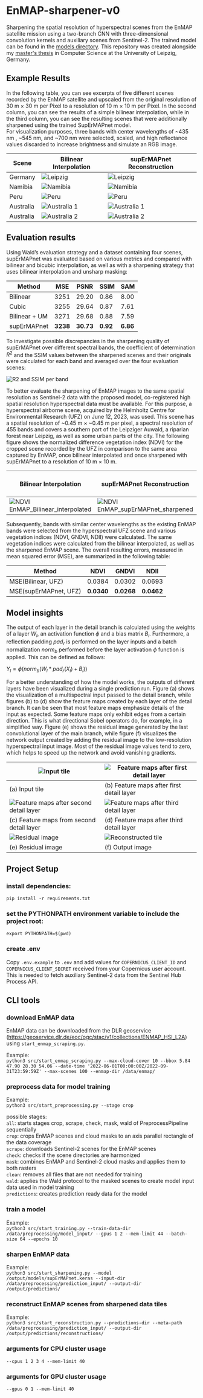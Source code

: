 # EnMAP-sharpener-v0

Sharpening the spatial resolution of hyperspectral scenes from the EnMAP satellite mission using a two-branch CNN with
three-dimensional convolution kernels and auxiliary scenes from Sentinel-2.
The trained model can be found in the [models directory](output/models/supErMAPnet.keras).
This repository was created alongside my [master's thesis](Master_Thesis.pdf) in Computer Science at the University of
Leipzig, Germany.

## Example Results

In the following table, you can see excerpts of five different scenes recorded by the EnMAP satellite and upscaled from
the original resolution of 30 m × 30 m per Pixel to a resolution of 10 m × 10 m per Pixel. In the second column, you can
see
the results of a simple bilinear interpolation, while in the third column, you can see the resulting scenes that were
additionally sharpened using the trained SupErMAPnet model. \
For visualization purposes, three bands with center wavelengths of ~435 nm , ~545 nm, and ~700 nm were selected, scaled,
and high reflectance values discarded to increase brightness and simulate an RGB image.

| Scene     | Bilinear Interpolation                                                                    | supErMAPnet Reconstruction                                                               |
|-----------|-------------------------------------------------------------------------------------------|------------------------------------------------------------------------------------------|
| Germany   | ![Leipzig](output/figures/evaluation/reconstructions/leipzig_window_upscaled.png)         | ![Leipzig](output/figures/evaluation/reconstructions/leipzig_window_reconst.png)         |
| Namibia   | ![Namibia](output/figures/evaluation/reconstructions/namibia_window_upscaled.png)         | ![Namibia](output/figures/evaluation/reconstructions/namibia_window_reconst.png)         |
| Peru      | ![Peru](output/figures/evaluation/reconstructions/peru_window_upscaled.png)               | ![Peru](output/figures/evaluation/reconstructions/peru_window_reconst.png)               |
| Australia | ![Australia 1](output/figures/evaluation/reconstructions/australia_window_1_upscaled.png) | ![Australia 1](output/figures/evaluation/reconstructions/australia_window_1_reconst.png) |
| Australia | ![Australia 2](output/figures/evaluation/reconstructions/australia_window_2_upscaled.png) | ![Australia 2](output/figures/evaluation/reconstructions/australia_window_2_reconst.png) |

## Evaluation results

Using Wald’s evaluation strategy and a dataset containing four scenes, supErMAPnet was evaluated based on various
metrics and compared with bilinear and bicubic interpolation, as well as with a sharpening strategy that uses bilinear
interpolation and unsharp masking:

| Method        | MSE      | PSNR      | SSIM     | SAM      | 
|---------------|----------|-----------|----------|----------|
| Bilinear      | 3251     | 29.20     | 0.86     | 8.00     |
| Cubic         | 3255     | 29.64     | 0.87     | 7.61     |
| Bilinear + UM | 3271     | 29.68     | 0.88     | 7.59     |
| supErMAPnet   | **3238** | **30.73** | **0.92** | **6.86** |

To investigate possible discrepancies in the sharpening quality of supErMAPnet over different spectral bands, the
coefficient of determination $R^2$ and the SSIM values between the sharpened scenes and their originals were calculated
for each band and averaged over the four evaluation scenes:

![R2 and SSIM per band](output/figures/evaluation/wald_metrics/mean_r_ssim.png)

To better evaluate the sharpening of EnMAP images to the same spatial resolution as Sentinel-2 data with the proposed
model, co-registered high spatial resolution hyperspectral data must be available. For this purpose, a hyperspectral
airborne scene, acquired by the Helmholtz Centre for Environmental Research (UFZ) on June 12, 2023, was used. This scene
has a spatial resolution of ~0.45 m × ~0.45 m per pixel, a spectral resolution of 455 bands and covers a southern part
of the Leipziger Auwald, a riparian forest near Leipzig, as well as some urban parts of the city.
The following figure shows the normalized difference vegetation index (NDVI) for the cropped scene recorded by
the UFZ in comparison to the same area captured by EnMAP, once bilinear interpolated and once sharpened with supErMAPnet
to a resolution of 10 m × 10 m.

| Bilinear Interpolation                                                                                    | supErMAPnet Reconstruction                                                                                 | UFZ Hyperspectral Scene                                                                       |
|-----------------------------------------------------------------------------------------------------------|------------------------------------------------------------------------------------------------------------|-----------------------------------------------------------------------------------------------|
| ![NDVI EnMAP_Bilinear_interpolated](output/figures/evaluation/reconstructions/ndvi_auwald/ndvi_bilin.png) | ![NDVI EnMAP_supErMAPnet_sharpened](output/figures/evaluation/reconstructions/ndvi_auwald/ndvi_recons.png) | ![NDVI UFZ](output/figures/evaluation/reconstructions/ndvi_auwald/ndvi_ufz_origin_legend.png) |

Subsequently, bands with similar center wavelengths as the existing EnMAP bands were selected from the hyperspectral UFZ
scene and various vegetation indices (NDVI, GNDVI, NDII) were calculated. The same vegetation indices were calculated
from the bilinear interpolated, as well as the sharpened EnMAP scene. The overall resulting errors, measured in mean
squared error (MSE), are summarized in the following table:

| Method                | NDVI       | GNDVI      | NDII       |
|-----------------------|------------|------------|------------|
| MSE(Bilinear, UFZ)    | 0.0384     | 0.0302     | 0.0693     |
| MSE(supErMAPnet, UFZ) | **0.0340** | **0.0268** | **0.0462** |

## Model insights

The output of each layer in the detail branch is calculated using the weights of a layer $W_l$, an activation function
$\phi$ and a bias matrix $B_l$. Furthermore, a reflection padding $pad_r$ is performed on the layer inputs and a batch
normalization $norm_b$ performed before the layer activation $\phi$ function is applied. This can be defined as follows:

$Y_l = \phi(norm_b(W_l * pad_r(X_l) + B_l))$

For a better understanding of how the model works, the outputs of different layers have been visualized during a single
prediction run. Figure (a) shows the visualization of a multispectral input passed to the detail branch, while figures
(b) to (d) show the feature maps created by each layer of the detail branch. It can be seen that most feature maps
emphasize details of the input as expected. Some feature maps only exhibit edges from a certain direction. This is what
directional Sobel operators do, for example, in a simplified way.
Figure (e) shows the residual image generated by the last convolutional layer of the main branch, while figure (f)
visualizes the network output created by adding the residual image to the low-resolution hyperspectral input image. Most
of the residual image values tend to zero, which helps to speed up the network and avoid vanishing gradients.

| ![Input tile](output/figures/model_insights/feature_maps/prediction_input_tile.png)                      | ![Feature maps after first detail layer](output/figures/model_insights/feature_maps/feature_maps_1.png) |
|----------------------------------------------------------------------------------------------------------|---------------------------------------------------------------------------------------------------------|
| (a) Input tile                                                                                           | (b) Feature maps after first detail layer                                                               |
| ![Feature maps after second detail layer](output/figures/model_insights/feature_maps/feature_maps_2.png) | ![Feature maps after third detail layer](output/figures/model_insights/feature_maps/feature_maps_3.png) |
| (c) Feature maps from second detail layer                                                                | (d) Feature maps after third detail layer                                                               |
| ![Residual image](output/figures/model_insights/residual/residual.png)                                   | ![Reconstructed tile](output/figures/model_insights/residual/output.png)                                |
| (e) Residual image                                                                                       | (f) Output image                                                                                        |

## Project Setup

### install dependencies:

``pip install -r requirements.txt``

### set the PYTHONPATH environment variable to include the project root:

``export PYTHONPATH=$(pwd)``

### create .env

Copy ``.env.example`` to ``.env`` and add values for ``COPERNICUS_CLIENT_ID`` and ``COPERNICUS_CLIENT_SECRET`` received
from your
Copernicus user account.
This is needed to fetch auxiliary Sentinel-2 data from the Sentinel Hub Process API.

## CLI tools

### download EnMAP data

EnMAP data can be downloaded from the DLR
geoservice (https://geoservice.dlr.de/eoc/ogc/stac/v1/collections/ENMAP_HSI_L2A) using ``start_enmap_scraping.py``.

Example: \
``python3 src/start_enmap_scraping.py --max-cloud-cover 10 --bbox 5.84 47.90 28.30 54.06 --date-time '2022-06-01T00:00:00Z/2022-09-31T23:59:59Z' --max-scenes 100 --enmap-dir /data/enmap/``

### preprocess data for model training

Example: \
``python3 src/start_preprocessing.py --stage crop``

possible stages: \
``all``: starts stages crop, scrape, check, mask, wald of PreprocessPipeline sequentially \
``crop``: crops EnMAP scenes and cloud masks to an axis parallel rectangle of the data coverage \
``scrape``: downloads Sentinel-2 scenes for the EnMAP scenes \
``check``: checks if the scene directories are harmonized \
``mask``: combines EnMAP and Sentinel-2 cloud masks and applies them to both rasters \
``clean``: removes all files that are not needed for training \
``wald``: applies the Wald protocol to the masked scenes to create model input data used in model training \
``predictions``: creates prediction ready data for the model

### train a model

Example: \
``python3 src/start_training.py --train-data-dir /data/preprocessing/model_input/ --gpus 1 2 --mem-limit 44 --batch-size 64 --epochs 10``

### sharpen EnMAP data

Example: \
``python3 src/start_sharpening.py --model /output/models/supErMAPnet.keras --input-dir /data/preprocessing/prediction_input/ --output-dir /output/predictions/``

### reconstruct EnMAP scenes from sharpened data tiles

Example: \
``python3 src/start_reconstruction.py --predictions-dir --meta-path /data/preprocessing/prediction_input/ --output-dir /output/predictions/reconstructions/``

### arguments for CPU cluster usage

``--cpus 1 2 3 4 --mem-limit 40``

### arguments for GPU cluster usage

``--gpus 0 1 --mem-limit 40``